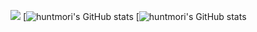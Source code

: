 <a href="https://opgc.me/#/users/huntmori" target="_blank"><img src="https://api.opgc.me/githubs/users/huntmori/tag/?theme=basic" /></a>
[![huntmori's GitHub stats](https://github-readme-stats.vercel.app/api?username=huntmori&show_icons=true&count_private=true)
[![huntmori's GitHub stats](https://github-readme-stats.vercel.app/api/top-langs/?username=huntmori&layout=compact)
